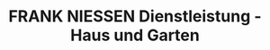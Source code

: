 ---
title: "FRANK NIESSEN  Dienstleistung - Haus und Garten"
url: /schleiden/frank-niessen-dienstleistung-haus-und-garten/
shop: Allgemein
---